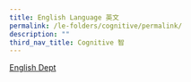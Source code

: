 ```yaml
---
title: English Language 英文
permalink: /le-folders/cognitive/permalink/
description: ""
third_nav_title: Cognitive 智
---
```

[English Dept](https://poiching.moe.edu.sg/departments/Academic/english)